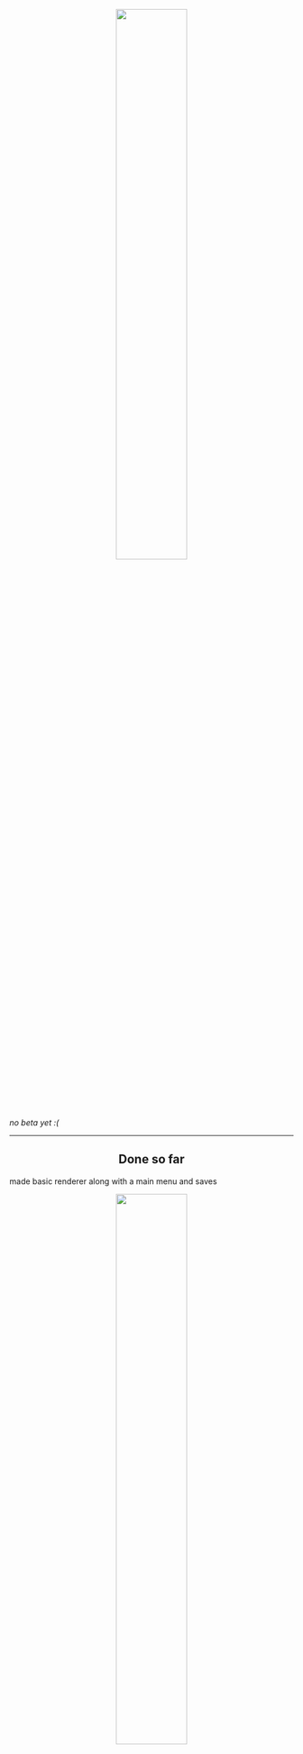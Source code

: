 
<p align="center">
<img src="https://cdn.discordapp.com/attachments/840918041592070154/1084551948935635084/Slice_58_2.png" style="width:50%">
</p>

*no beta yet :(*
<hr>

<h2 align="center">Done so far</h2>

<p>made basic renderer along with a main menu and saves</p>
<p align="center">
<img style="width:50%" src="https://cdn.discordapp.com/attachments/840918041592070154/1083853434228314202/Slice_61_1.png">
</p>
<p align="center">
<img style="width:50%" src="https://cdn.discordapp.com/attachments/840918041592070154/1084552377580912730/Slice_61_2.png">
</p>

<h2 align="center">planned features</h2>
- Fights
- Dm control panel
- multiplayer connectivity to view the map
- website for smart tv display of map
- save player positions and resume game later
- export and share your map! __DONE


<h2 align="center">controls</h2>

<b>In Editor:</b>
-  right click to erase
- left click to place
-  middle mouse to pan
- scoll to zoom
- r to rotate tile
